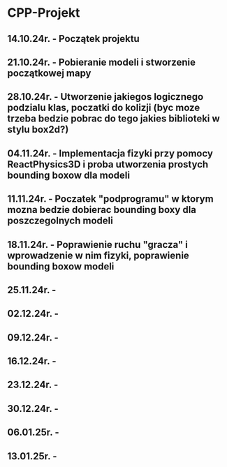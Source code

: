 # CPP-Projekt

## 14.10.24r. - Początek projektu
## 21.10.24r. - Pobieranie modeli i stworzenie początkowej mapy
## 28.10.24r. - Utworzenie jakiegos logicznego podzialu klas, poczatki do kolizji (byc moze trzeba bedzie pobrac do tego jakies biblioteki w stylu box2d?)
## 04.11.24r. - Implementacja fizyki przy pomocy ReactPhysics3D i proba utworzenia prostych bounding boxow dla modeli
## 11.11.24r. - Poczatek "podprogramu" w ktorym mozna bedzie dobierac bounding boxy dla poszczegolnych modeli
## 18.11.24r. - Poprawienie ruchu "gracza" i wprowadzenie w nim fizyki, poprawienie bounding boxow modeli
## 25.11.24r. - 
## 02.12.24r. - 
## 09.12.24r. - 
## 16.12.24r. - 
## 23.12.24r. - 
## 30.12.24r. - 
## 06.01.25r. - 
## 13.01.25r. -
